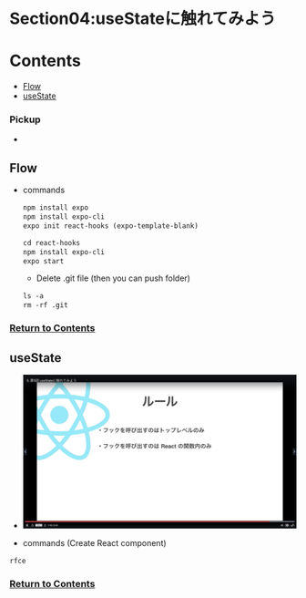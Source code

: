 # Section04:useStateに触れてみよう

<a id = "contents">

# Contents
* [Flow](#flow)
* [useState](#useState)

### Pickup
* 


<a id = "flow">

## Flow
* commands
  ```
  npm install expo
  npm install expo-cli
  expo init react-hooks (expo-template-blank)
  ```
  ```
  cd react-hooks
  npm install expo-cli
  expo start
  ```
  * Delete .git file (then you can push folder)
  ```
  ls -a
  rm -rf .git
  ```

### [Return to Contents](#contents)


<a id = "useState">

## useState
* ![Image](../src/images/Section04/useState001.png)

* commands (Create React component)
 ```
 rfce
 ```

### [Return to Contents](#contents)

